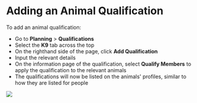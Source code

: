 # Adding an Animal Qualification

To add an animal qualification:&#x20;

* Go to **Planning** > **Qualifications**
* Select the **K9** tab across the top
* On the righthand side of the page, click **Add Qualification**
* Input the relevant details
* On the information page of the qualification, select **Qualify Members** to apply the qualification to the relevant animals
* The qualifications will now be listed on the animals' profiles, similar to how they are listed for people

![](<../../.gitbook/assets/adding an animal qualification.gif>)
